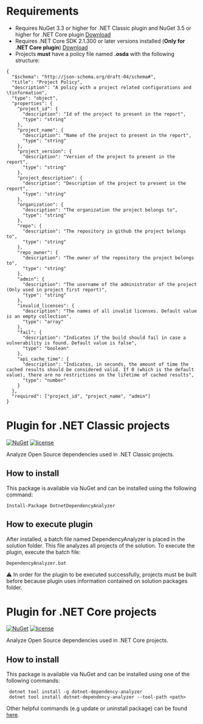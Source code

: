# Requirements
* Requires NuGet 3.3 or higher for .NET Classic plugin and NuGet 3.5 or higher for .NET Core plugin [Download](https://www.nuget.org/downloads)
* Requires .NET Core SDK 2.1.300 or later versions installed (**Only for .NET Core plugin**) [Download](https://www.microsoft.com/net/download)
* Projects **must** have a policy file named **.osda** with the following structure:
```
{
  "$schema": "http://json-schema.org/draft-04/schema#",
  "title": "Project Policy",
  "description": "A policy with a project related configurations and \tinformation",
  "type": "object",
  "properties": {
    "project_id": {
      "description": "Id of the project to present in the report",
      "type": "string"
    },
    "project_name": {
      "description": "Name of the project to present in the report",
      "type": "string"
    },
    "project_version": {
      "description": "Version of the project to present in the report",
      "type": "string"
    },
    "project_description": {
      "description": "Description of the project to present in the report",
      "type": "string"
    },
    "organization": {
      "description": "The organization the project belongs to",
      "type": "string"
    },
    "repo": {
      "description": "The repository in github the project belongs to",
      "type": "string"
    },
    "repo_owner": {
      "description": "The owner of the repository the project belongs to",
      "type": "string"
    },
    "admin": {
      "description": "The username of the administrator of the project (Only used in project first report)",
      "type": "string"
    },
    "invalid_licenses": {
      "description": "The names of all invalid licenses. Default value is an empty collection",
      "type": "array"
    },
    "fail": {
      "description": "Indicates if the build should fail in case a vulnerability is found. Default value is false",
      "type": "boolean"
    },
    "api_cache_time": {
      "description": "Indicates, in seconds, the amount of time the cached results should be considered valid. If 0 (which is the default value), there are no restrictions on the lifetime of cached results",
      "type": "number"
    }
  },
  "required": ["project_id", "project_name", "admin"]
}
```

# Plugin for .NET Classic projects

[![NuGet](https://img.shields.io/nuget/v/DotnetDependencyAnalyzer.svg)](https://www.nuget.org/packages/DotnetDependencyAnalyzer/)
[![license](https://img.shields.io/github/license/pt-osda/dotnet-dependency-analyzer.svg)](https://github.com/pt-osda/dotnet-dependency-analyzer/blob/master/LICENSE)

Analyze Open Source dependencies used in .NET Classic projects.

## How to install

This package is available via NuGet and can be installed using the following command:
```
Install-Package DotnetDependencyAnalyzer
```

## How to execute plugin

After installed, a batch file named DependencyAnalyzer is placed in the solution folder. This file analyzes all projects of the solution. To execute the plugin, execute the batch file:
```
DependencyAnalyzer.bat
```
:warning: In order for the plugin to be executed successfully, projects must be built before because plugin uses information contained on solution packages folder.




# Plugin for .NET Core projects

[![NuGet](https://img.shields.io/nuget/v/dotnet-dependency-analyzer.svg)](https://www.nuget.org/packages/dotnet-dependency-analyzer/)
[![license](https://img.shields.io/github/license/pt-osda/dotnet-dependency-analyzer.svg)](https://github.com/pt-osda/dotnet-dependency-analyzer/blob/master/LICENSE)

Analyze Open Source dependencies used in .NET Core projects.

## How to install

This package is available via NuGet and can be installed using one of the following commands:
```
 dotnet tool install -g dotnet-dependency-analyzer
 dotnet tool install dotnet-dependency-analyzer --tool-path <path>
```

Other helpful commands (e.g update or uninstall package) can be found [here](https://docs.microsoft.com/pt-pt/dotnet/core/tools/global-tools#other-cli-commands).
